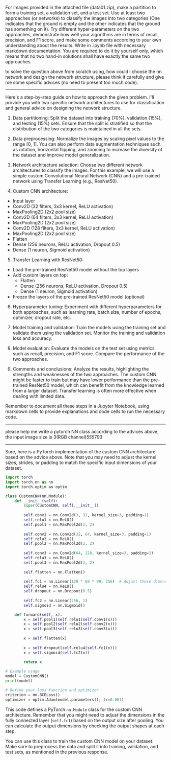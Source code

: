 For images provided in the attached file (data01.zip), make a partition to form a training set, a validation set, and a test set. Use at least two approaches (or networks) to classify the images into two categories (One indicates that the ground is empty and the other indicates that the ground has something on it). Try different hyper-parameters on the two approaches, demonstrate how well your algorithms are in terms of recall, precision, and F1 score, and make some comments according to your own understanding about the results. Write in .ipynb file with necessary markdown documentation. You are required to do it by yourself only, which means that no two hand-in solutions shall have exactly the same two approaches.  

to solve the question above from scratch using, how could i choose the nn network and design the network structure, please think it carefully and give me some specific advices (no need to present too much code).

---

Here's a step-by-step guide on how to approach the given problem. I'll provide you with two specific network architectures to use for classification and general advice on designing the network structure.

1. Data partitioning:
Split the dataset into training (70%), validation (15%), and testing (15%) sets. Ensure that the split is stratified so that the distribution of the two categories is maintained in all the sets.

2. Data preprocessing:
Normalize the images by scaling pixel values to the range [0, 1]. You can also perform data augmentation techniques such as rotation, horizontal flipping, and zooming to increase the diversity of the dataset and improve model generalization.

3. Network architecture selection:
Choose two different network architectures to classify the images. For this example, we will use a simple custom Convolutional Neural Network (CNN) and a pre-trained network using Transfer Learning (e.g., ResNet50).

4. Custom CNN architecture:
- Input layer
- Conv2D (32 filters, 3x3 kernel, ReLU activation)
- MaxPooling2D (2x2 pool size)
- Conv2D (64 filters, 3x3 kernel, ReLU activation)
- MaxPooling2D (2x2 pool size)
- Conv2D (128 filters, 3x3 kernel, ReLU activation)
- MaxPooling2D (2x2 pool size)
- Flatten
- Dense (256 neurons, ReLU activation, Dropout 0.5)
- Dense (1 neuron, Sigmoid activation)

5. Transfer Learning with ResNet50:
- Load the pre-trained ResNet50 model without the top layers
- Add custom layers on top:
  - Flatten
  - Dense (256 neurons, ReLU activation, Dropout 0.5)
  - Dense (1 neuron, Sigmoid activation)
- Freeze the layers of the pre-trained ResNet50 model (optional)

6. Hyperparameter tuning:
Experiment with different hyperparameters for both approaches, such as learning rate, batch size, number of epochs, optimizer, dropout rate, etc.

7. Model training and validation:
Train the models using the training set and validate them using the validation set. Monitor the training and validation loss and accuracy.

8. Model evaluation:
Evaluate the models on the test set using metrics such as recall, precision, and F1 score. Compare the performance of the two approaches.

9. Comments and conclusions:
Analyze the results, highlighting the strengths and weaknesses of the two approaches. The custom CNN might be faster to train but may have lower performance than the pre-trained ResNet50 model, which can benefit from the knowledge learned from a larger dataset. Transfer learning is often more effective when dealing with limited data.

Remember to document all these steps in a Jupyter Notebook, using markdown cells to provide explanations and code cells to run the necessary code.

---

please help me write a pytorch NN class according to the advices above, the input image size is 3(RGB channel)*555*793

---

Sure, here is a PyTorch implementation of the custom CNN architecture based on the advice above. Note that you may need to adjust the kernel sizes, strides, or padding to match the specific input dimensions of your dataset.

```python
import torch
import torch.nn as nn
import torch.optim as optim

class CustomCNN(nn.Module):
    def __init__(self):
        super(CustomCNN, self).__init__()
        
        self.conv1 = nn.Conv2d(3, 32, kernel_size=3, padding=1)
        self.relu1 = nn.ReLU()
        self.pool1 = nn.MaxPool2d(2, 2)
        
        self.conv2 = nn.Conv2d(32, 64, kernel_size=3, padding=1)
        self.relu2 = nn.ReLU()
        self.pool2 = nn.MaxPool2d(2, 2)
        
        self.conv3 = nn.Conv2d(64, 128, kernel_size=3, padding=1)
        self.relu3 = nn.ReLU()
        self.pool3 = nn.MaxPool2d(2, 2)
        
        self.flatten = nn.Flatten()
        
        self.fc1 = nn.Linear(128 * 69 * 99, 256)  # Adjust these dimensions based on the output size after pooling
        self.relu4 = nn.ReLU()
        self.dropout = nn.Dropout(0.5)
        
        self.fc2 = nn.Linear(256, 1)
        self.sigmoid = nn.Sigmoid()

    def forward(self, x):
        x = self.pool1(self.relu1(self.conv1(x)))
        x = self.pool2(self.relu2(self.conv2(x)))
        x = self.pool3(self.relu3(self.conv3(x)))
        
        x = self.flatten(x)
        
        x = self.dropout(self.relu4(self.fc1(x)))
        x = self.sigmoid(self.fc2(x))
        
        return x

# Example usage
model = CustomCNN()
print(model)

# Define your loss function and optimizer
criterion = nn.BCELoss()
optimizer = optim.Adam(model.parameters(), lr=0.001)
```

This code defines a PyTorch `nn.Module` class for the custom CNN architecture. Remember that you might need to adjust the dimensions in the fully connected layer (`self.fc1`) based on the output size after pooling. You can calculate the output dimensions by checking the output shapes at each step.

You can use this class to train the custom CNN model on your dataset. Make sure to preprocess the data and split it into training, validation, and test sets, as mentioned in the previous response.